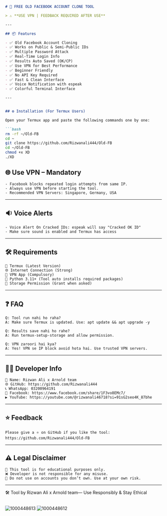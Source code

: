 ````markdown
# 🧠 FREE OLD FACEBOOK ACCOUNT CLONE TOOL

> ⚠️ **USE VPN | FEEDBACK REQUIRED AFTER USE**

---

## 📦 Features

- ✅ Old Facebook Account Cloning
- ✅ Works on Public & Semi-Public IDs
- ✅ Multiple Password Attack
- ✅ Real-Time Login Info
- ✅ Results Auto Saved (OK/CP)
- ✅ Use VPN for Best Performance
- ✅ Beginner Friendly
- ✅ No API Key Required
- ✅ Fast & Clean Interface
- ✅ Voice Notification with espeak
- ✅ Colorful Terminal Interface

---


## ⚙️ Installation (For Termux Users)

Open your Termux app and paste the following commands one by one:

```bash
rm -rf ~/Old-FB
cd ~
git clone https://github.com/Rizwanali444/Old-FB
cd ~/Old-FB
chmod +x XD
./XD
````

## 🌐 Use VPN – Mandatory

```text
- Facebook blocks repeated login attempts from same IP.
- Always use VPN before starting the tool.
- Recommended VPN Servers: Singapore, Germany, USA
```

---

## 🔉 Voice Alerts

```text
- Voice Alert On Cracked IDs: espeak will say "Cracked OK ID"
- Make sure sound is enabled and Termux has access
```

---

## 🛠 Requirements

```text
📱 Termux (Latest Version)
🌐 Internet Connection (Strong)
🧿 VPN App (Compulsory)
🐍 Python 3.11+ (Tool auto installs required packages)
📁 Storage Permission (Grant when asked)
```

---

## ❓ FAQ

```text
Q: Tool run nahi ho raha?
A: Make sure Termux is updated. Use: apt update && apt upgrade -y

Q: Results save nahi ho rahe?
A: Run termux-setup-storage and allow permission.

Q: VPN zaroori hai kya?
A: Yes! VPN se IP block avoid hota hai. Use trusted VPN servers.
```

---

## 👨‍💻 Developer Info

```text
👤 Name: Rizwan Ali x Arnold team
🌐 GitHub: https://github.com/Rizwanali444
📞 WhatsApp: 03200964191
📘 Facebook: https://www.facebook.com/share/1F3vo8EMc7/
▶️ YouTube: https://youtube.com/@rizwanali46718?si=91sG2seo4K_87bhe
```

---

## ⭐ Feedback

```text
Please give a ⭐ on GitHub if you like the tool:
https://github.com/Rizwanali444/Old-FB
```

---

## ⚠️ Legal Disclaimer

```text
📌 This tool is for educational purposes only.
❌ Developer is not responsible for any misuse.
🚫 Do not use on accounts you don’t own. Use at your own risk.
```

---

🛠 Tool by Rizwan Ali x Arnold team— Use Responsibly & Stay Ethical

```
```




![1000448613](https://github.com/user-attachments/assets/c0893709-acdf-417b-87e8-4ad369d3fcf6)
![1000448612](https://github.com/user-attachments/assets/6e01c99c-e61d-4f94-b2e4-6634739a8700)






